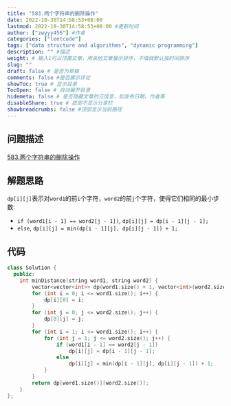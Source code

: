 ```yaml
---
title: "583.两个字符串的删除操作"
date: 2022-10-30T14:58:53+08:00
lastmod: 2022-10-30T14:58:53+08:00 #更新时间
author: ["zwyyy456"] #作者
categories: ["leetcode"]
tags: ["data structure and algorithms", "dynamic programming"]
description: "" #描述
weight: # 输入1可以顶置文章，用来给文章展示排序，不填就默认按时间排序
slug: ""
draft: false # 是否为草稿
comments: false #是否展示评论
showToc: true # 显示目录
TocOpen: false # 自动展开目录
hidemeta: false # 是否隐藏文章的元信息，如发布日期、作者等
disableShare: true # 底部不显示分享栏
showbreadcrumbs: false #顶部显示当前路径
---
```

## 问题描述
[583.两个字符串的删除操作](https://leetcode.cn/problems/delete-operation-for-two-strings/)

## 解题思路
`dp[i][j]`表示对`word1`的前`i`个字符，`word2`的前`j`个字符，使得它们相同的最小步数:
- `if (word1[i - 1] == word2[j - 1])`, `dp[i][j] = dp[i - 1][j - 1];`
- `else`, `dp[i][j] = min(dp[i - 1][j], dp[i][j - 1]) + 1;`

## 代码
```cpp
class Solution {
  public:
    int minDistance(string word1, string word2) {
        vector<vector<int>> dp(word1.size() + 1, vector<int>(word2.size() + 1, 0));
        for (int i = 0; i <= word1.size(); i++) {
            dp[i][0] = i;
        }
        for (int j = 0; j <= word2.size(); j++) {
            dp[0][j] = j;
        }
        for (int i = 1; i <= word1.size(); i++) {
            for (int j = 1; j <= word2.size(); j++) {
                if (word1[i - 1] == word2[j - 1])
                    dp[i][j] = dp[i - 1][j - 1];
                else
                    dp[i][j] = min(dp[i - 1][j], dp[i][j - 1]) + 1;
            }
        }
        return dp[word1.size()][word2.size()];
    }
};
```
